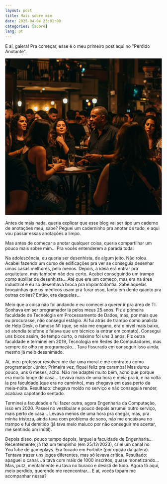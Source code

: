 ```yaml
---
layout: post
title: Mais sobre mim
date: 2025-04-04 23:01:00
categories: [sobre]
lang: pt
---
```


E aí, galera! Pra começar, esse é o meu primeiro post aqui no "Perdido Anotante".

![Mais sobre mim](/assets/imagens/mais-sobre-mim.png)

Antes de mais nada, queria explicar que esse blog vai ser tipo um caderno de anotações meu, sabe? Peguei um caderninho pra anotar de tudo, e aqui vou passar essas anotações a limpo.

Mas antes de começar a anotar qualquer coisa, queria compartilhar um pouco mais sobre mim... Pra vocês entenderem a parada toda:

Na adolescência, eu queria ser desenhista, de algum jeito. Não rolou. Acabei fazendo um curso de edificações pra ver se conseguia desenhar umas casas melhores, pelo menos. Depois, a ideia era entrar pra arquitetura, mas também não deu certo. Acabei conseguindo um trampo como auxiliar de desenhista... Até que era um começo, mas era na área industrial e eu só desenhava broca pra implantodontia. Sabe aquelas broquinhas que os médicos usam pra furar osso, tanto em dente quanto pra outras coisas? Então, era daquelas...

Meio que a coisa não foi andando e eu comecei a querer ir pra área de TI. Sonhava em ser programador lá pelos meus 25 anos. Fiz a primeira faculdade de Tecnologia em Processamento de Dados, mas, por mais que eu procurasse, não consegui estágio. Aí fui atrás de trampo como analista de Help Desk, o famoso N1 (que, se não me engano, era o nível mais baixo, só atendia telefone e falava que um técnico ia entrar em contato). Consegui uns bicos assim, de tempo curto, o máximo foi uns 3 anos. Fiz outra faculdade e terminei em 2019, Tecnologia em Redes de Computadores, mas sempre de olho na programação... Tava fissurado em conseguir isso ainda, mesmo já meio desanimado.

Aí, meu professor resolveu me dar uma moral e me contratou como programador Júnior. Primeira vez, fiquei feliz pra caramba! Mas durou pouco, uns 6 meses, acho. Não me adaptei muito bem, acho que porque era muito longe de casa... Levava mais de uma hora e meia pra ir, e na volta ia pra faculdade (que era no caminho), mas chegava em casa perto da meia-noite. Resultado: chegava moído no serviço e não conseguia render, acabava capotando sentado.

Terminei a faculdade e fui fazer outra, agora Engenharia da Computação, isso em 2020. Passei no vestibular e pouco depois arrumei outro serviço, mais perto de casa... Levava menos de uma hora pra chegar, mas, pra minha tristeza, ainda tava com problema de sono, não me encaixava no trampo e fui demitido (já tava meio maluco por não conseguir me acertar, me sentindo um inútil).

Depois disso, pouco tempo depois, larguei a faculdade de Engenharia... Recentemente, já faz um tempinho (em 25/12/2023), criei um canal no YouTube de gameplays. Era focado em Fortnite (por opção da galera). Tentava trazer uns jogos diferentes, mas só levava crítica. Resultado: apaguei o canal. Já tava com mais de 1000 inscritos, quase monetizando... Mas, putz, mentalmente eu tava no buraco e desisti de tudo. Agora tô aqui, meio perdido, querendo me reencontrar... E aí, vocês topam me acompanhar nessa?